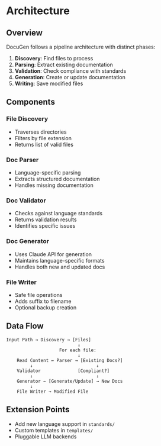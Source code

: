 # Architecture

## Overview

DocuGen follows a pipeline architecture with distinct phases:

1. **Discovery**: Find files to process
2. **Parsing**: Extract existing documentation
3. **Validation**: Check compliance with standards
4. **Generation**: Create or update documentation
5. **Writing**: Save modified files

## Components

### File Discovery
- Traverses directories
- Filters by file extension
- Returns list of valid files

### Doc Parser
- Language-specific parsing
- Extracts structured documentation
- Handles missing documentation

### Doc Validator
- Checks against language standards
- Returns validation results
- Identifies specific issues

### Doc Generator
- Uses Claude API for generation
- Maintains language-specific formats
- Handles both new and updated docs

### File Writer
- Safe file operations
- Adds suffix to filename
- Optional backup creation

## Data Flow

```
Input Path → Discovery → [Files]
                           ↓
                    For each file:
                           ↓
    Read Content ← Parser → [Existing Docs?]
         ↓                        ↓
    Validator              [Compliant?]
         ↓                        ↓
    Generator ← [Generate/Update] → New Docs
         ↓
    File Writer → Modified File
```

## Extension Points

- Add new language support in `standards/`
- Custom templates in `templates/`
- Pluggable LLM backends